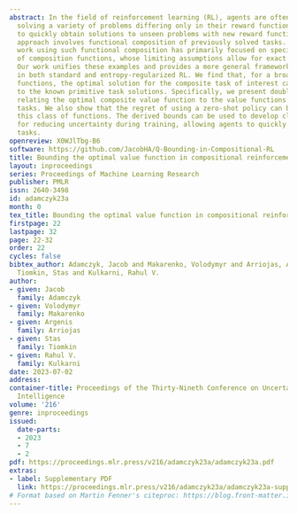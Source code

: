 ```yaml
---
abstract: In the field of reinforcement learning (RL), agents are often tasked with
  solving a variety of problems differing only in their reward functions. In order
  to quickly obtain solutions to unseen problems with new reward functions, a popular
  approach involves functional composition of previously solved tasks. However, previous
  work using such functional composition has primarily focused on specific instances
  of composition functions, whose limiting assumptions allow for exact zero-shot composition.
  Our work unifies these examples and provides a more general framework for compositionality
  in both standard and entropy-regularized RL. We find that, for a broad class of
  functions, the optimal solution for the composite task of interest can be related
  to the known primitive task solutions. Specifically, we present double-sided inequalities
  relating the optimal composite value function to the value functions for the primitive
  tasks. We also show that the regret of using a zero-shot policy can be bounded for
  this class of functions. The derived bounds can be used to develop clipping approaches
  for reducing uncertainty during training, allowing agents to quickly adapt to new
  tasks.
openreview: X0WJlTbg-B6
software: https://github.com/JacobHA/Q-Bounding-in-Compositional-RL
title: Bounding the optimal value function in compositional reinforcement learning
layout: inproceedings
series: Proceedings of Machine Learning Research
publisher: PMLR
issn: 2640-3498
id: adamczyk23a
month: 0
tex_title: Bounding the optimal value function in compositional reinforcement learning
firstpage: 22
lastpage: 32
page: 22-32
order: 22
cycles: false
bibtex_author: Adamczyk, Jacob and Makarenko, Volodymyr and Arriojas, Argenis and
  Tiomkin, Stas and Kulkarni, Rahul V.
author:
- given: Jacob
  family: Adamczyk
- given: Volodymyr
  family: Makarenko
- given: Argenis
  family: Arriojas
- given: Stas
  family: Tiomkin
- given: Rahul V.
  family: Kulkarni
date: 2023-07-02
address:
container-title: Proceedings of the Thirty-Nineth Conference on Uncertainty in Artificial
  Intelligence
volume: '216'
genre: inproceedings
issued:
  date-parts:
  - 2023
  - 7
  - 2
pdf: https://proceedings.mlr.press/v216/adamczyk23a/adamczyk23a.pdf
extras:
- label: Supplementary PDF
  link: https://proceedings.mlr.press/v216/adamczyk23a/adamczyk23a-supp.pdf
# Format based on Martin Fenner's citeproc: https://blog.front-matter.io/posts/citeproc-yaml-for-bibliographies/
---
```

